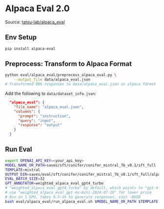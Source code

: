 # Alpaca Eval 2.0

Source: [tatsu-lab/alpaca_eval](https://github.com/tatsu-lab/alpaca_eval)

## Env Setup

```bash
pip install alpaca-eval
```

## Preprocess: Transform to Alpaca Format

```bash
python eval/alpaca_eval/preprocess_alpaca_eval.py \
    --output_file data/alpaca_eval.json
# Transformed 805 responses to data/alpaca_eval.json in alpaca format
```

Add the following to `data/dataset_info.json`:

```json
  "alpaca_eval": {
    "file_name": "alpaca_eval.json",
    "columns": {
      "prompt": "instruction",
      "query": "input",
      "response": "output"
    }
  }
```

## Run Eval

```bash
export OPENAI_API_KEY=<your_api_key>
MODEL_NAME_OR_PATH=saves/sft/conifer/conifer_mistral_7b_v0.1/sft_full
TEMPLATE=mistral
OUTPUT_DIR=saves/eval/sft/conifer/conifer_mistral_7b_v0.1/sft_full/alpaca_eval
EVAL_BATCH_SIZE=32
GPT_ANNOTATOR=weighted_alpaca_eval_gpt4_turbo
# "weighted_alpaca_eval_gpt4_turbo" by default, which points to "gpt-4-1106-preview" at 2024.11;
# use "weighted_alpaca_eval_gpt-4o-mini-2024-07-18" for lower price
# Run on 1 GPU, takes 0.5~1h to generate responses, cost ~8USD
bash eval/alpaca_eval/run_alpaca_eval.sh $MODEL_NAME_OR_PATH $TEMPLATE $OUTPUT_DIR $EVAL_BATCH_SIZE $GPT_ANNOTATOR
```